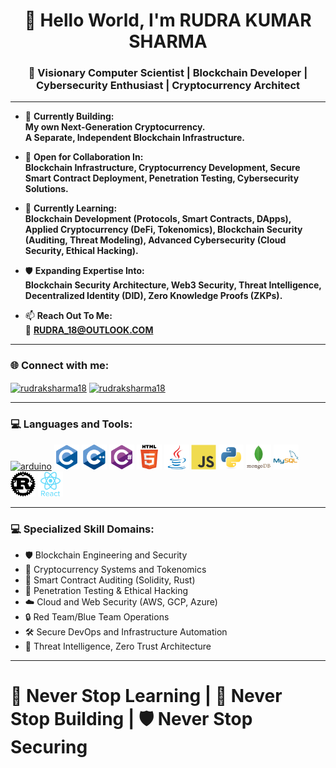 <h1 align="center">👋 Hello World, I'm RUDRA KUMAR SHARMA</h1>
<h3 align="center">🚀 Visionary Computer Scientist | Blockchain Developer | Cybersecurity Enthusiast | Cryptocurrency Architect</h3>

---

- 🔭 **Currently Building:**  
  **My own Next-Generation Cryptocurrency.**  
  **A Separate, Independent Blockchain Infrastructure.**

- 🤝 **Open for Collaboration In:**  
  **Blockchain Infrastructure, Cryptocurrency Development, Secure Smart Contract Deployment, Penetration Testing, Cybersecurity Solutions.**

- 🌱 **Currently Learning:**  
  **Blockchain Development (Protocols, Smart Contracts, DApps), Applied Cryptocurrency (DeFi, Tokenomics), Blockchain Security (Auditing, Threat Modeling), Advanced Cybersecurity (Cloud Security, Ethical Hacking).**

- 🛡️ **Expanding Expertise Into:**  
  **Blockchain Security Architecture, Web3 Security, Threat Intelligence, Decentralized Identity (DID), Zero Knowledge Proofs (ZKPs).**

- 📫 **Reach Out To Me:**  
  📧 **RUDRA_18@OUTLOOK.COM**

---

<h3 align="left">🌐 Connect with me:</h3>
<p align="left">
<a href="https://twitter.com/rudraksharma18" target="blank"><img align="center" src="https://raw.githubusercontent.com/rahuldkjain/github-profile-readme-generator/master/src/images/icons/Social/twitter.svg" alt="rudraksharma18" height="30" width="40" /></a>
<a href="https://instagram.com/rudraksharma18" target="blank"><img align="center" src="https://raw.githubusercontent.com/rahuldkjain/github-profile-readme-generator/master/src/images/icons/Social/instagram.svg" alt="rudraksharma18" height="30" width="40" /></a>
</p>

---

<h3 align="left">💻 Languages and Tools:</h3>
<p align="left">
<a href="https://www.arduino.cc/" target="_blank" rel="noreferrer"><img src="https://cdn.worldvectorlogo.com/logos/arduino-1.svg" alt="arduino" width="40" height="40"/></a>
<a href="https://www.cprogramming.com/" target="_blank" rel="noreferrer"><img src="https://raw.githubusercontent.com/devicons/devicon/master/icons/c/c-original.svg" alt="c" width="40" height="40"/></a>
<a href="https://www.w3schools.com/cpp/" target="_blank" rel="noreferrer"><img src="https://raw.githubusercontent.com/devicons/devicon/master/icons/cplusplus/cplusplus-original.svg" alt="cplusplus" width="40" height="40"/></a>
<a href="https://www.w3schools.com/cs/" target="_blank" rel="noreferrer"><img src="https://raw.githubusercontent.com/devicons/devicon/master/icons/csharp/csharp-original.svg" alt="csharp" width="40" height="40"/></a>
<a href="https://developer.mozilla.org/en-US/docs/Web/HTML" target="_blank" rel="noreferrer"><img src="https://raw.githubusercontent.com/devicons/devicon/master/icons/html5/html5-original-wordmark.svg" alt="html5" width="40" height="40"/></a>
<a href="https://www.java.com" target="_blank" rel="noreferrer"><img src="https://raw.githubusercontent.com/devicons/devicon/master/icons/java/java-original.svg" alt="java" width="40" height="40"/></a>
<a href="https://developer.mozilla.org/en-US/docs/Web/JavaScript" target="_blank" rel="noreferrer"><img src="https://raw.githubusercontent.com/devicons/devicon/master/icons/javascript/javascript-original.svg" alt="javascript" width="40" height="40"/></a>
<a href="https://www.python.org" target="_blank" rel="noreferrer"><img src="https://raw.githubusercontent.com/devicons/devicon/master/icons/python/python-original.svg" alt="python" width="40" height="40"/></a>
<a href="https://www.mongodb.com/" target="_blank" rel="noreferrer"><img src="https://raw.githubusercontent.com/devicons/devicon/master/icons/mongodb/mongodb-original-wordmark.svg" alt="mongodb" width="40" height="40"/></a>
<a href="https://www.mysql.com/" target="_blank" rel="noreferrer"><img src="https://raw.githubusercontent.com/devicons/devicon/master/icons/mysql/mysql-original-wordmark.svg" alt="mysql" width="40" height="40"/></a>
<a href="https://www.rust-lang.org" target="_blank" rel="noreferrer"><img src="https://raw.githubusercontent.com/devicons/devicon/master/icons/rust/rust-plain.svg" alt="rust" width="40" height="40"/></a>
<a href="https://reactjs.org/" target="_blank" rel="noreferrer"><img src="https://raw.githubusercontent.com/devicons/devicon/master/icons/react/react-original-wordmark.svg" alt="react" width="40" height="40"/></a>
</p>

---

<h3 align="left">💻 Specialized Skill Domains:</h3>

- 🛡️ Blockchain Engineering and Security  
- 🧠 Cryptocurrency Systems and Tokenomics  
- 🔐 Smart Contract Auditing (Solidity, Rust)  
- 🚀 Penetration Testing & Ethical Hacking  
- ☁️ Cloud and Web Security (AWS, GCP, Azure)  
- 🔒 Red Team/Blue Team Operations  
- 🛠️ Secure DevOps and Infrastructure Automation  
- 📡 Threat Intelligence, Zero Trust Architecture

---

# 🧠 Never Stop Learning | 🚀 Never Stop Building | 🛡️ Never Stop Securing
